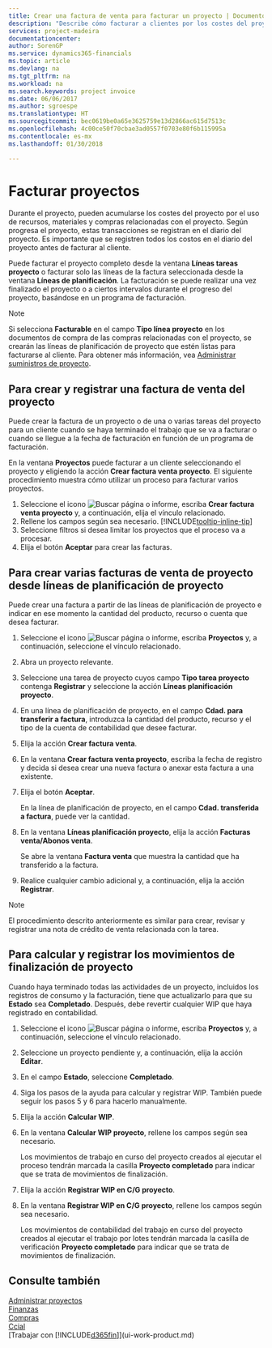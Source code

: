 ```yaml
---
title: Crear una factura de venta para facturar un proyecto | Documentos de Microsoft
description: "Describe cómo facturar a clientes por los costes del proyecto a medida que progresa un proyecto."
services: project-madeira
documentationcenter: 
author: SorenGP
ms.service: dynamics365-financials
ms.topic: article
ms.devlang: na
ms.tgt_pltfrm: na
ms.workload: na
ms.search.keywords: project invoice
ms.date: 06/06/2017
ms.author: sgroespe
ms.translationtype: HT
ms.sourcegitcommit: bec0619be0a65e3625759e13d2866ac615d7513c
ms.openlocfilehash: 4c00ce50f70cbae3ad0557f0703e80f6b115995a
ms.contentlocale: es-mx
ms.lasthandoff: 01/30/2018

---
```

# <a name="invoice-jobs"></a>Facturar proyectos
Durante el proyecto, pueden acumularse los costes del proyecto por el uso de recursos, materiales y compras relacionadas con el proyecto. Según progresa el proyecto, estas transacciones se registran en el diario del proyecto. Es importante que se registren todos los costos en el diario del proyecto antes de facturar al cliente.

Puede facturar el proyecto completo desde la ventana **Líneas tareas proyecto** o facturar solo las líneas de la factura seleccionada desde la ventana **Líneas de planificación**. La facturación se puede realizar una vez finalizado el proyecto o a ciertos intervalos durante el progreso del proyecto, basándose en un programa de facturación.

> [!NOTE]  
>   Si selecciona **Facturable** en el campo **Tipo línea proyecto** en los documentos de compra de las compras relacionadas con el proyecto, se crearán las líneas de planificación de proyecto que estén listas para facturarse al cliente. Para obtener más información, vea [Administrar suministros de proyecto](projects-how-manage-project-supplies.md).

## <a name="to-create-and-post-a-job-sales-invoice"></a>Para crear y registrar una factura de venta del proyecto
Puede crear la factura de un proyecto o de una o varias tareas del proyecto para un cliente cuando se haya terminado el trabajo que se va a facturar o cuando se llegue a la fecha de facturación en función de un programa de facturación.

En la ventana **Proyectos** puede facturar a un cliente seleccionando el proyecto y eligiendo la acción **Crear factura venta proyecto**. El siguiente procedimiento muestra cómo utilizar un proceso para facturar varios proyectos.  

1. Seleccione el icono ![Buscar página o informe](media/ui-search/search_small.png "icono Buscar página o informe"), escriba **Crear factura venta proyecto** y, a continuación, elija el vínculo relacionado.  
2. Rellene los campos según sea necesario. [!INCLUDE[tooltip-inline-tip](includes/tooltip-inline-tip_md.md)]
3. Seleccione filtros si desea limitar los proyectos que el proceso va a procesar.
4. Elija el botón **Aceptar** para crear las facturas.  

## <a name="to-create-multiple-job-sales-invoices-from-job-planning-lines"></a>Para crear varias facturas de venta de proyecto desde líneas de planificación de proyecto
Puede crear una factura a partir de las líneas de planificación de proyecto e indicar en ese momento la cantidad del producto, recurso o cuenta que desea facturar.

1. Seleccione el icono ![Buscar página o informe](media/ui-search/search_small.png "icono Buscar página o informe"), escriba **Proyectos** y, a continuación, seleccione el vínculo relacionado.
2. Abra un proyecto relevante.
3. Seleccione una tarea de proyecto cuyos campo **Tipo tarea proyecto** contenga **Registrar** y seleccione la acción **Líneas planificación proyecto**.  
4. En una línea de planificación de proyecto, en el campo **Cdad. para transferir a factura**, introduzca la cantidad del producto, recurso y el tipo de la cuenta de contabilidad que desee facturar.  
5. Elija la acción **Crear factura venta**.
6. En la ventana **Crear factura venta proyecto**, escriba la fecha de registro y decida si desea crear una nueva factura o anexar esta factura a una existente.
7. Elija el botón **Aceptar**.  

    En la línea de planificación de proyecto, en el campo **Cdad. transferida a factura**, puede ver la cantidad.
8. En la ventana **Líneas planificación proyecto**, elija la acción **Facturas venta/Abonos venta**.

    Se abre la ventana **Factura venta** que muestra la cantidad que ha transferido a la factura.  
9. Realice cualquier cambio adicional y, a continuación, elija la acción **Registrar**.

> [!NOTE]  
>   El procedimiento descrito anteriormente es similar para crear, revisar y registrar una nota de crédito de venta relacionada con la tarea.

## <a name="to-calculate-and-post-job-completion-entries"></a>Para calcular y registrar los movimientos de finalización de proyecto
Cuando haya terminado todas las actividades de un proyecto, incluidos los registros de consumo y la facturación, tiene que actualizarlo para que su **Estado** sea **Completado**. Después, debe revertir cualquier WIP que haya registrado en contabilidad.

1. Seleccione el icono ![Buscar página o informe](media/ui-search/search_small.png "icono Buscar página o informe"), escriba **Proyectos** y, a continuación, seleccione el vínculo relacionado.  
2. Seleccione un proyecto pendiente y, a continuación, elija la acción **Editar**.
3. En el campo **Estado**, seleccione **Completado**.
4. Siga los pasos de la ayuda para calcular y registrar WIP. También puede seguir los pasos 5 y 6 para hacerlo manualmente.  
5. Elija la acción **Calcular WIP**.
6. En la ventana **Calcular WIP proyecto**, rellene los campos según sea necesario.  

     Los movimientos de trabajo en curso del proyecto creados al ejecutar el proceso tendrán marcada la casilla **Proyecto completado** para indicar que se trata de movimientos de finalización.  
7. Elija la acción **Registrar WIP en C/G proyecto**.
8. En la ventana **Registrar WIP en C/G proyecto**, rellene los campos según sea necesario.  

     Los movimientos de contabilidad del trabajo en curso del proyecto creados al ejecutar el trabajo por lotes tendrán marcada la casilla de verificación **Proyecto completado** para indicar que se trata de movimientos de finalización.

## <a name="see-also"></a>Consulte también
[Administrar proyectos](projects-manage-projects.md)  
[Finanzas](finance.md)  
[Compras](purchasing-manage-purchasing.md)         
[Ccial](sales-manage-sales.md)      
[Trabajar con [!INCLUDE[d365fin](includes/d365fin_md.md)]](ui-work-product.md)  

